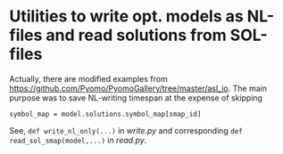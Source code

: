 Utilities to write opt. models as NL-files and read solutions from SOL-files
=======================

Actually, there are modified examples from https://github.com/Pyomo/PyomoGallery/tree/master/asl_io.
The main purpose was to save NL-writing timespan at the expense of skipping 

`symbol_map = model.solutions.symbol_map[smap_id]`

See, `def write_nl_only(...)` in *write.py* and corresponding `def read_sol_smap(model,...)` in *read.py*.  
